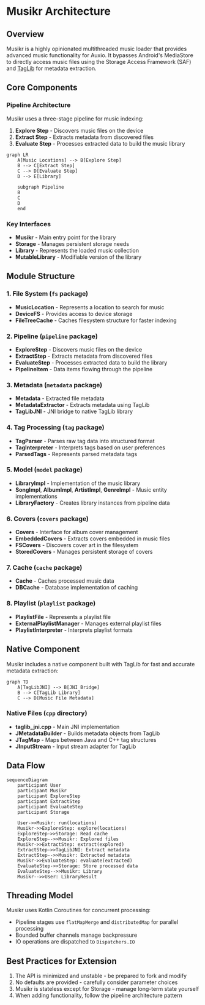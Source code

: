 # Musikr Architecture

## Overview

Musikr is a highly opinionated multithreaded music loader that provides advanced music functionality for Auxio. It bypasses Android's MediaStore to directly access music files using the Storage Access Framework (SAF) and [TagLib](https://taglib.org/) for metadata extraction.

## Core Components

### Pipeline Architecture

Musikr uses a three-stage pipeline for music indexing:

1. **Explore Step** - Discovers music files on the device
2. **Extract Step** - Extracts metadata from discovered files
3. **Evaluate Step** - Processes extracted data to build the music library

```mermaid
graph LR
    A[Music Locations] --> B[Explore Step]
    B --> C[Extract Step]
    C --> D[Evaluate Step]
    D --> E[Library]
    
    subgraph Pipeline
    B
    C
    D
    end
```

### Key Interfaces

- **Musikr** - Main entry point for the library
- **Storage** - Manages persistent storage needs
- **Library** - Represents the loaded music collection
- **MutableLibrary** - Modifiable version of the library

## Module Structure

### 1. File System (`fs` package)
- **MusicLocation** - Represents a location to search for music
- **DeviceFS** - Provides access to device storage
- **FileTreeCache** - Caches filesystem structure for faster indexing

### 2. Pipeline (`pipeline` package)
- **ExploreStep** - Discovers music files on the device
- **ExtractStep** - Extracts metadata from discovered files
- **EvaluateStep** - Processes extracted data to build the library
- **PipelineItem** - Data items flowing through the pipeline

### 3. Metadata (`metadata` package)
- **Metadata** - Extracted file metadata
- **MetadataExtractor** - Extracts metadata using TagLib
- **TagLibJNI** - JNI bridge to native TagLib library

### 4. Tag Processing (`tag` package)
- **TagParser** - Parses raw tag data into structured format
- **TagInterpreter** - Interprets tags based on user preferences
- **ParsedTags** - Represents parsed metadata tags

### 5. Model (`model` package)
- **LibraryImpl** - Implementation of the music library
- **SongImpl**, **AlbumImpl**, **ArtistImpl**, **GenreImpl** - Music entity implementations
- **LibraryFactory** - Creates library instances from pipeline data

### 6. Covers (`covers` package)
- **Covers** - Interface for album cover management
- **EmbeddedCovers** - Extracts covers embedded in music files
- **FSCovers** - Discovers cover art in the filesystem
- **StoredCovers** - Manages persistent storage of covers

### 7. Cache (`cache` package)
- **Cache** - Caches processed music data
- **DBCache** - Database implementation of caching

### 8. Playlist (`playlist` package)
- **PlaylistFile** - Represents a playlist file
- **ExternalPlaylistManager** - Manages external playlist files
- **PlaylistInterpreter** - Interprets playlist formats

## Native Component

Musikr includes a native component built with TagLib for fast and accurate metadata extraction:

```mermaid
graph TD
    A[TagLibJNI] --> B[JNI Bridge]
    B --> C[TagLib Library]
    C --> D[Music File Metadata]
```

### Native Files (`cpp` directory)
- **taglib_jni.cpp** - Main JNI implementation
- **JMetadataBuilder** - Builds metadata objects from TagLib
- **JTagMap** - Maps between Java and C++ tag structures
- **JInputStream** - Input stream adapter for TagLib

## Data Flow

```mermaid
sequenceDiagram
    participant User
    participant Musikr
    participant ExploreStep
    participant ExtractStep
    participant EvaluateStep
    participant Storage
    
    User->>Musikr: run(locations)
    Musikr->>ExploreStep: explore(locations)
    ExploreStep->>Storage: Read cache
    ExploreStep-->>Musikr: Explored files
    Musikr->>ExtractStep: extract(explored)
    ExtractStep->>TagLibJNI: Extract metadata
    ExtractStep-->>Musikr: Extracted metadata
    Musikr->>EvaluateStep: evaluate(extracted)
    EvaluateStep->>Storage: Store processed data
    EvaluateStep-->>Musikr: Library
    Musikr-->>User: LibraryResult
```

## Threading Model

Musikr uses Kotlin Coroutines for concurrent processing:

- Pipeline stages use `flatMapMerge` and `distributedMap` for parallel processing
- Bounded buffer channels manage backpressure
- IO operations are dispatched to `Dispatchers.IO`

## Best Practices for Extension

1. The API is minimized and unstable - be prepared to fork and modify
2. No defaults are provided - carefully consider parameter choices
3. Musikr is stateless except for Storage - manage long-term state yourself
4. When adding functionality, follow the pipeline architecture pattern